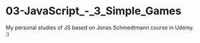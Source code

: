 # 03-JavaScript_-_3_Simple_Games
My personal studies of JS based on Jonas Schmedtmann course in Udemy. :) 
